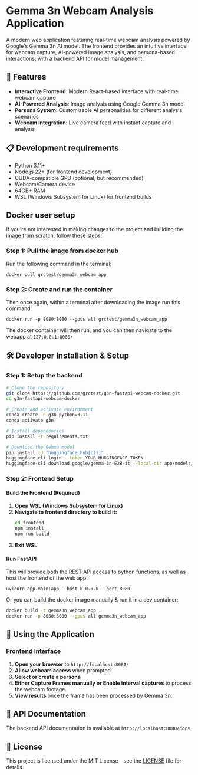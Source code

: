 # Gemma 3n Webcam Analysis Application

A modern web application featuring real-time webcam analysis powered by Google's Gemma 3n AI model. The frontend provides an intuitive interface for webcam capture, AI-powered image analysis, and persona-based interactions, with a backend API for model management.

## 🚀 Features

- **Interactive Frontend**: Modern React-based interface with real-time webcam capture
- **AI-Powered Analysis**: Image analysis using Google Gemma 3n model
- **Persona System**: Customizable AI personalities for different analysis scenarios
- **Webcam Integration**: Live camera feed with instant capture and analysis

## 📋 Development requirements

- Python 3.11+
- Node.js 22+ (for frontend development)
- CUDA-compatible GPU (optional, but recommended)
- Webcam/Camera device
- 64GB+ RAM
- WSL (Windows Subsystem for Linux) for frontend builds

## Docker user setup

If you're not interested in making changes to the project and building the image from scratch, follow these steps:

### Step 1: Pull the image from docker hub

Run the following command in the terminal:

`docker pull grctest/gemma3n_webcam_app`

### Step 2: Create and run the container

Then once again, within a terminal after downloading the image run this command:

`docker run -p 8080:8080 --gpus all grctest/gemma3n_webcam_app`

The docker container will then run, and you can then navigate to the webapp at `127.0.0.1:8080/`

## 🛠️ Developer Installation & Setup

### Step 1: Setup the backend

```bash
# Clone the repository
git clone https://github.com/grctest/g3n-fastapi-webcam-docker.git
cd g3n-fastapi-webcam-docker

# Create and activate environment
conda create -n g3n python=3.11
conda activate g3n

# Install dependencies
pip install -r requirements.txt

# Download the Gemma model
pip install -U "huggingface_hub[cli]"
huggingface-cli login --token YOUR_HUGGINGFACE_TOKEN
huggingface-cli download google/gemma-3n-E2B-it --local-dir app/models/google/gemma-3n-E2B-it
```

### Step 2: Frontend Setup

#### Build the Frontend (Required)

1. **Open WSL (Windows Subsystem for Linux)**
2. **Navigate to frontend directory to build it:**
   ```bash
   cd frontend
   npm install
   npm run build
   ```
3. **Exit WSL**

#### Run FastAPI

This will provide both the REST API access to python functions, as well as host the frontend of the web app.

`uvicorn app.main:app --host 0.0.0.0 --port 8080`

Or you can build the docker image manually & run it in a dev container:

```bash
docker build -t gemma3n_webcam_app .
docker run -p 8080:8080 --gpus all gemma3n_webcam_app
```

## 🚀 Using the Application

### Frontend Interface

1. **Open your browser** to `http://localhost:8080/`
2. **Allow webcam access** when prompted
3. **Select or create a persona**
4. **Either Capture Frames manually or Enable interval captures** to process the webcam footage.
5. **View results** once the frame has been processed by Gemma 3n.

## 📖 API Documentation

The backend API documentation is available at `http://localhost:8080/docs` 

## 📝 License

This project is licensed under the MIT License - see the [LICENSE](LICENSE) file for details.